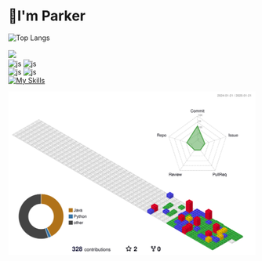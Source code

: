 # 🛫I'm Parker

![Top Langs](https://github-readme-stats.vercel.app/api/top-langs/?username=ParkerQH&layout=compact)<br><br>
<a href="https://hits.seeyoufarm.com"><img src="https://hits.seeyoufarm.com/api/count/incr/badge.svg?url=https%3A%2F%2Fgithub.com%2FParkerQH&count_bg=%2330B1FF&title_bg=%23555555&icon=&icon_color=%23E7E7E7&title=hits&edge_flat=false"/></a><br>
![js](https://img.shields.io/badge/Gmail-D14836?style=for-the-badge&logo=gmail&logoColor=white)
![js](https://img.shields.io/badge/WeChat-07C160?style=for-the-badge&logo=wechat&logoColor=white)<br>
![js](https://img.shields.io/badge/Notion-000000?style=for-the-badge&logo=notion&logoColor=white)
![js](https://img.shields.io/badge/GitHub-100000?style=for-the-badge&logo=github&logoColor=white)<br>
[![My Skills](https://skillicons.dev/icons?i=java,c,html,js,oracle,mysql,bootstrap,maven&theme=light)](https://skillicons.dev)

<!-- 3D 잔디 이미지 -->
![](./profile-3d-contrib/profile-gitblock.svg)

